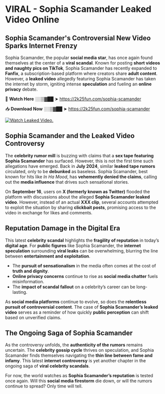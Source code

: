 # VIRAL - Sophia Scamander Leaked Video Online

## **Sophia Scamander's Controversial New Video Sparks Internet Frenzy**  

Sophia Scamander, the popular **social media star**, has once again found themselves at the center of a **viral scandal**. Known for posting **short videos and naughty pics on TikTok**, Sophia Scamander has recently expanded to **Fanfix**, a subscription-based platform where creators share **adult content**. However, a **leaked video** allegedly featuring Sophia Scamander has taken the internet by storm, igniting intense **speculation** and fueling an **online privacy** debate.  

🔴 **Watch Here** ░░▒▓██ ➤ https://2k25fun.com/sophia-scamander  

📥 **Download Now** ░░▒▓██ ➤ https://2k25fun.com/sophia-scamander  

[![Watch Leaked Video.](https://miro.medium.com/v2/resize:fit:828/format:webp/1*cilzJN44JGOrTw9NJCrNHA.gif "Watch Leaked Video")](https://2k25fun.com/sophia-scamander)

## **Sophia Scamander and the Leaked Video Controversy**  

The **celebrity rumor mill** is buzzing with claims that a **sex tape featuring Sophia Scamander** has surfaced. However, this is not the first time such allegations have emerged. Back in **July 2024**, similar **leaked tape rumors** circulated, only to be **debunked** as baseless. Sophia Scamander, best known for hits like *In Ha Mood*, has **vehemently denied the claims**, calling out the **media influence** that drives such sensational stories.  

On **September 16**, users on **X (formerly known as Twitter)** flooded the platform with discussions about the alleged **Sophia Scamander leaked video**. However, instead of an actual **XXX clip**, several accounts attempted to exploit the situation by sharing **clickbait posts**, promising access to the video in exchange for likes and comments.  

## **Reputation Damage in the Digital Era**  

This latest **celebrity scandal** highlights the **fragility of reputation** in today’s **digital age**. For **public figures** like Sophia Scamander, the **internet speculation** surrounding **viral leaks** can be overwhelming, blurring the line between **entertainment and exploitation**.  

- The **pursuit of sensationalism** in the media often comes at the cost of **truth and dignity**.  
- **Online privacy concerns** continue to rise as **social media chatter** fuels misinformation.  
- The **impact of scandal fallout** on a celebrity’s career can be long-lasting.  

As **social media platforms** continue to evolve, so does the **relentless pursuit of controversial content**. The case of **Sophia Scamander’s leaked video** serves as a reminder of how quickly **public perception** can shift based on unverified claims.  

## **The Ongoing Saga of Sophia Scamander**  

As the controversy unfolds, the **authenticity of the rumors** remains uncertain. The **celebrity gossip cycle** thrives on speculation, and Sophia Scamander finds themselves navigating the **thin line between fame and infamy**. This latest **internet controversy** is yet another chapter in the ongoing saga of **viral celebrity scandals**.  

For now, the world watches as **Sophia Scamander’s reputation** is tested once again. Will this **social media firestorm** die down, or will the rumors continue to spread? Only time will tell.
